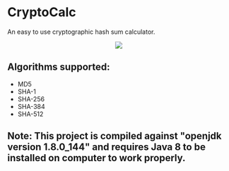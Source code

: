# CryptoCalc

An easy to use cryptographic hash sum calculator.

<p align="center">
  <img src="https://raw.githubusercontent.com/shoukolate/CryptoCalc/master/Screenshots/CryptoCalc.png">
</p>

## Algorithms supported:

* MD5
* SHA-1
* SHA-256
* SHA-384
* SHA-512

## Note: This project is compiled against "openjdk version 1.8.0_144" and requires Java 8 to be installed on computer to work properly.
